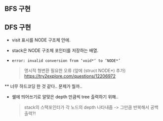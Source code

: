 BFS 구현
---



DFS 구현
---
* visit 표시를 NODE 구조체 안에.
* stack은 NODE 구조체 포인터를 저장하는 배열.

* `error: invalid conversion from ‘void*’ to ‘NODE*’`
  > 명시적 형변환 필요한 오류 (앞에 (struct NODE*) 추가)
  > https://try2explore.com/questions/12206972
  

** 너무 하드코딩 한 것 같다.. 문제가 뭘까..

* 쉘에 띄어쓰기로 알맞은 depth 만큼씩 tree 출력하기 위해..
  > stack의 스택포인터가 각 노드의 depth 나타내줌 -> 그만큼 반복해서 공백 출력?!